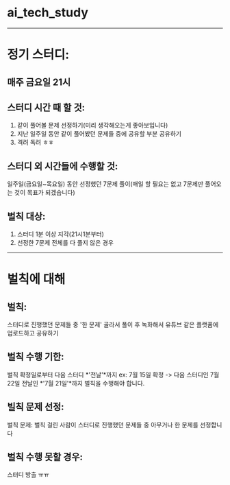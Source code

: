 # ai_tech_study
----------------------------------------------------------------------------------------------
# 정기 스터디:

## 매주 금요일 21시

## 스터디 시간 때 할 것: 
1. 같이 풀어볼 문제 선정하기(미리 생각해오는게 좋아보입니다)
2. 지난 일주일 동안 같이 풀어봤던 문제들 중에 공유할 부분 공유하기
3. 격려 독려 ㅎㅎ

## 스터디 외 시간들에 수행할 것: 
일주일(금요일~목요일) 동안 선정했던 7문제 풀이(매일 할 필요는 없고 7문제만 풀어오는 것이 목표가 되겠습니다)

## 벌칙 대상:
1. 스터디 1분 이상 지각(21시1분부터)
2. 선정한 7문제 전체를 다 풀지 않은 경우

----------------------------------------------------------------------------------------------

# 벌칙에 대해
## 벌칙: 
스터디로 진행했던 문제들 중 '한 문제' 골라서 풀이 후 녹화해서 유튜브 같은 플랫폼에 업로드하고 공유하기

## 벌칙 수행 기한: 
벌칙 확정일로부터 다음 스터디 *'전날'*까지
ex: 7월 15일 확정 -> 다음 스터디인 7월 22일 전날인 *'7월 21일'*까지 벌칙을 수행해야 합니다.

## 빌칙 문제 선정:
벌칙 문제: 벌칙 걸린 사람이 스터디로 진행했던 문제들 중 아무거나 한 문제를 선정합니다

## 벌칙 수행 못할 경우:
스터디 방출 ㅠㅠ

